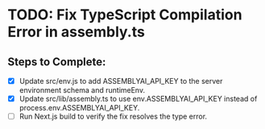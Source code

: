 # TODO: Fix TypeScript Compilation Error in assembly.ts

## Steps to Complete:
- [x] Update src/env.js to add ASSEMBLYAI_API_KEY to the server environment schema and runtimeEnv.
- [x] Update src/lib/assembly.ts to use env.ASSEMBLYAI_API_KEY instead of process.env.ASSEMBLYAI_API_KEY.
- [ ] Run Next.js build to verify the fix resolves the type error.
